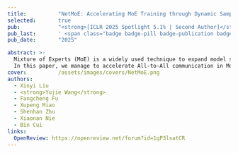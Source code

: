 ```yaml
---
title:          "NetMoE: Accelerating MoE Training through Dynamic Sample Placement"
selected:       true
pub:            "<strong>[ICLR 2025 Spotlight 5.1% | Second Author]</strong> International Conference on Learning Representations"
pub_last:       ' <span class="badge badge-pill badge-publication badge-success">Spotlight</span>'
pub_date:       "2025"

abstract: >-
  Mixture of Experts (MoE) is a widely used technique to expand model sizes for better model quality while maintaining the computation cost constant. In a nutshell, an MoE model consists of multiple experts in each model layer and routes the training tokens to only a fixed number of experts rather than all. In distributed training, as experts are distributed among different GPUs, All-to-All communication is necessary to exchange the training tokens among the GPUs after each time of expert routing. Due to the frequent and voluminous data exchanges, All-to-All communication has become a notable challenge to training efficiency.
  In this paper, we manage to accelerate All-to-All communication in MoE models from the training sample perspective, which is unexplored so far. In particular, we put forward the observation that tokens in the same training sample have certain levels of locality in expert routing. Motivated by this, we develop \name, which takes such locality into account and dynamically rearranges the placement of training samples to minimize All-to-All communication costs. Specifically, we model the All-to-All communication given the sample placement and formulate an integer programming problem to deduce the optimal placement in polynomial time. Experiments with 32 GPUs show that NetMoE achieves a maximum efficiency improvement of 1.67x compared with state-of-the-art MoE training frameworks.
cover:          /assets/images/covers/NetMoE.png
authors:
  - Xinyi Liu
  - <strong>Yujie Wang</strong>
  - Fangcheng Fu
  - Xupeng Miao
  - Shenhan Zhu
  - Xiaonan Nie
  - Bin Cui
links:
  OpenReview: https://openreview.net/forum?id=1qP3lsatCR
---
```

